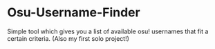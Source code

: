 # Osu-Username-Finder
Simple tool which gives you a list of available osu! usernames that fit a certain criteria. (Also my first solo project!)
